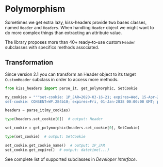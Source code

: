 # Polymorphism

Sometimes we get extra lazy, kiss-headers provide two bases classes, named `Header` and `Headers`. 
When handling `Header` object we might want to do more complex things than extracting an attribute value.

The library proposes more than 40+ ready-to-use custom `Header` subclasses with specifics methods associated.

## Transformation

Since version 2.1 you can transform an Header object to its target `CustomHeader` subclass in order to access more methods.

```python
from kiss_headers import parse_it, get_polymorphic, SetCookie

my_cookies = """set-cookie: 1P_JAR=2020-03-16-21; expires=Wed, 15-Apr-2020 21:27:31 GMT; path=/; domain=.google.fr; Secure; SameSite=none
set-cookie: CONSENT=WP.284b10; expires=Fri, 01-Jan-2038 00:00:00 GMT; path=/; domain=.google.fr"""

headers = parse_it(my_cookies)

type(headers.set_cookie[0])  # output: Header

set_cookie = get_polymorphic(headers.set_cookie[0], SetCookie)

type(set_cookie)  # output: SetCookie

set_cookie.get_cookie_name()  # output: 1P_JAR
set_cookie.get_expire()  # output: datetime(...)
```

See complete list of supported subclasses in *Developer Interface*.